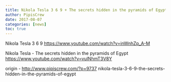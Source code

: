 ```yaml
---
title: Nikola Tesla 3 6 9 + The secrets hidden in the pyramids of Egypt
author: PipisCrew
date: 2017-08-07
categories: [news]
toc: true
---
```


Nikola Tesla 3 6 9
https://www.youtube.com/watch?v=inWnhZp_A-M

Nikola Tesla - The secrets hidden in the pyramids of Egypt
https://www.youtube.com/watch?v=vuINhmT3V8Y

origin - http://www.pipiscrew.com/?p=9737 nikola-tesla-3-6-9-the-secrets-hidden-in-the-pyramids-of-egypt
